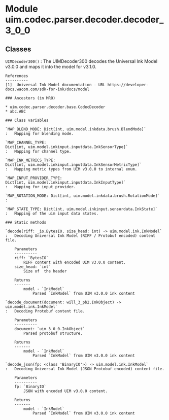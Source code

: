 Module uim.codec.parser.decoder.decoder_3_0_0
=============================================

Classes
-------

`UIMDecoder300()`
:   The UIMDecoder300 decodes the Universal Ink Model v3.0.0 and maps it into the model for v3.1.0.
    
    References
    ----------
    [1]  Universal Ink Model documentation - URL https://developer-docs.wacom.com/sdk-for-ink/docs/model

    ### Ancestors (in MRO)

    * uim.codec.parser.decoder.base.CodecDecoder
    * abc.ABC

    ### Class variables

    `MAP_BLEND_MODE: Dict[int, uim.model.inkdata.brush.BlendMode]`
    :   Mapping for blending mode.

    `MAP_CHANNEL_TYPE: Dict[int, uim.model.inkinput.inputdata.InkSensorType]`
    :   Mapping for channel type.

    `MAP_INK_METRICS_TYPE: Dict[int, uim.model.inkinput.inputdata.InkSensorMetricType]`
    :   Mapping metric types from UIM v3.0.0 to internal enum.

    `MAP_INPUT_PROVIDER_TYPE: Dict[int, uim.model.inkinput.inputdata.InkInputType]`
    :   Mapping for input provider.

    `MAP_ROTATION_MODE: Dict[int, uim.model.inkdata.brush.RotationMode]`
    :

    `MAP_STATE_TYPE: Dict[int, uim.model.inkinput.sensordata.InkState]`
    :   Mapping of the uim input data states.

    ### Static methods

    `decode(riff: _io.BytesIO, size_head: int) ‑> uim.model.ink.InkModel`
    :   Decoding Universal Ink Model (RIFF / Protobuf encoded) content file.
        
        Parameters
        ----------
        riff: `BytesIO`
            RIFF content with encoded UIM v3.0.0 content.
        size_head: `int`
            Size of  the header
        
        Returns
        -------
            model - `InkModel`
                Parsed `InkModel` from UIM v3.0.0 ink content

    `decode_document(document: will_3_pb2.InkObject) ‑> uim.model.ink.InkModel`
    :   Decoding Protobuf content file.
        
        Parameters
        ----------
        document: `uim_3_0_0.InkObject`
            Parsed protobuf structure.
        
        Returns
        -------
            model - `InkModel`
                Parsed `InkModel` from UIM v3.0.0 ink content

    `decode_json(fp: <class 'BinaryIO'>) ‑> uim.model.ink.InkModel`
    :   Decoding Universal Ink Model (JSON Protobuf encoded) content file.
        
        Parameters
        ----------
        fp: `BinaryIO`
            JSON with encoded UIM v3.0.0 content.
        
        Returns
        -------
            model - `InkModel`
                Parsed `InkModel` from UIM v3.0.0 ink content